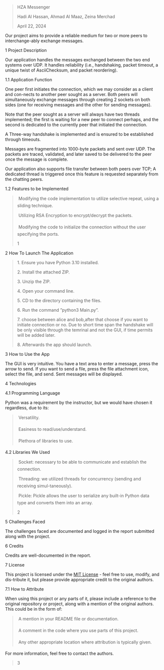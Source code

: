 > HZA Messenger
>
> Hadi Al Hassan, Ahmad Al Maaz, Zeina Merchad
>
> April 22, 2024

Our project aims to provide a reliable medium for two or more peers to
interchange-ably exchange messages.

1 Project Description

Our application handles the messages exchanged between the two end
systems over UDP. It handles reliability (i.e., handshaking, packet
timeout, a unique twist of AsciiChecksum, and packet reordering).

1.1 Application Function

One peer first initiates the connection, which we may consider as a
client and con-nects to another peer sought as a server. Both peers will
simultaneously exchange messages through creating 2 sockets on both
sides (one for receiving messages and the other for sending messages).

Note that the peer sought as a server will always have two threads
implemented; the first is waiting for a new peer to connect perhaps, and
the second is dedicated to the currently peer that initiated the
connection.

A Three-way handshake is implemented and is ensured to be established
through timeouts.

Messages are fragmented into 1000-byte packets and sent over UDP. The
packets are traced, validated, and later saved to be delivered to the
peer once the message is complete.

Our application also supports file transfer between both peers over TCP;
A dedicated thread is triggered once this feature is requested
separately from the chatting peers.

1.2 Features to be Implemented

>  Modifying the code implementation to utilize selective repeat, using
> a sliding technique.
>
>  Utilizing RSA Encryption to encrypt/decrypt the packets.
>
>  Modifying the code to initialize the connection without the user
> specifying the ports.
>
> 1

2 How To Launch The Application

> 1\. Ensure you have Python 3.10 installed.
>
> 2\. Install the attached ZIP.
>
> 3\. Unzip the ZIP.
>
> 4\. Open your command line.
>
> 5\. CD to the directory containing the files.
>
> 6\. Run the command ”python3 Main.py”.
>
> 7\.  choose between alice and bob,after that choose if you want to initiate connection or no. Due to short time span the handshake will be only visible through the temrinal and not the GUI, if time permits will be added later.
>
>
> 8\. Afterwards the app should launch.

3 How to Use the App

The GUI is very intuitive. You have a text area to enter a message,
press the arrow to send. If you want to send a file, press the file
attachment icon, select the file, and send. Sent messages will be
displayed.

4 Technologies

4.1 Programming Language

Python was a requirement by the instructor, but we would have chosen it
regardless, due to its:

>  Versatility.
>
>  Easiness to read/use/understand.
>
>  Plethora of libraries to use.

4.2 Libraries We Used

>  Socket: necessary to be able to communicate and establish the
> connection.
>
>  Threading: we utilized threads for concurrency (sending and receiving
> simul-taneously).
>
>  Pickle: Pickle allows the user to serialize any built-in Python data
> type and converts them into an array.
>
> 2

5 Challenges Faced

The challenges faced are documented and logged in the report submitted
along with the project.

6 Credits

Credits are well-documented in the report.

7 License

This project is licensed under the [MIT
License](https://opensource.org/licenses/MIT) - feel free to use,
modify, and dis-tribute it, but please provide appropriate credit to the
original authors.

7.1 How to Attribute

When using this project or any parts of it, please include a reference
to the original repository or project, along with a mention of the
original authors. This could be in the form of:

>  A mention in your README file or documentation.
>
>  A comment in the code where you use parts of this project.
>
>  Any other appropriate location where attribution is typically given.

For more information, feel free to contact the authors.

> 3
